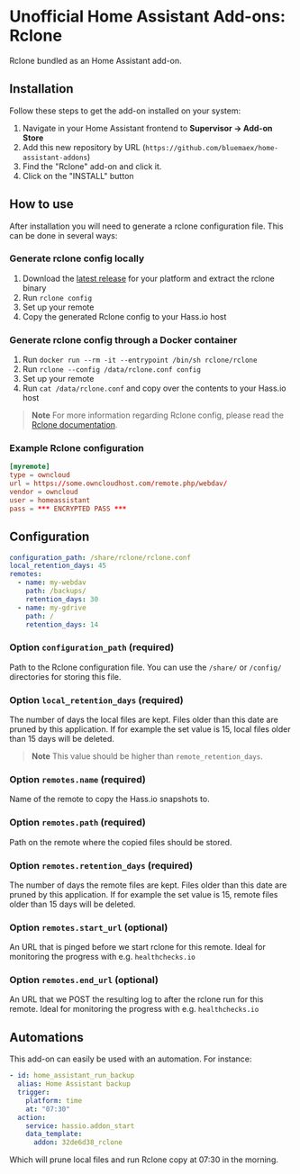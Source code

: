 # Unofficial Home Assistant Add-ons: Rclone

Rclone bundled as an Home Assistant add-on.

## Installation

Follow these steps to get the add-on installed on your system:

1. Navigate in your Home Assistant frontend to **Supervisor -> Add-on Store**
1. Add this new repository by URL (`https://github.com/bluemaex/home-assistant-addons`)
1. Find the "Rclone" add-on and click it.
1. Click on the "INSTALL" button

## How to use

After installation you will need to generate a rclone configuration file. This
can be done in several ways:

### Generate rclone config locally

1. Download the [latest release](https://rclone.org/downloads/) for your
   platform and extract the rclone binary
1. Run `rclone config`
1. Set up your remote
1. Copy the generated Rclone config to your Hass.io host

### Generate rclone config through a Docker container

1. Run `docker run --rm -it --entrypoint /bin/sh rclone/rclone`
1. Run `rclone --config /data/rclone.conf config`
1. Set up your remote
1. Run `cat /data/rclone.conf` and copy over the contents to your Hass.io host

> **Note** For more information regarding Rclone config, please read the
> [Rclone documentation](https://rclone.org/docs/).

### Example Rclone configuration

```conf
[myremote]
type = owncloud
url = https://some.owncloudhost.com/remote.php/webdav/
vendor = owncloud
user = homeassistant
pass = *** ENCRYPTED PASS ***
```

## Configuration

```yaml
configuration_path: /share/rclone/rclone.conf
local_retention_days: 45
remotes:
  - name: my-webdav
    path: /backups/
    retention_days: 30
  - name: my-gdrive
    path: /
    retention_days: 14
```

### Option `configuration_path` (required)

Path to the Rclone configuration file. You can use the `/share/` or `/config/`
directories for storing this file.

### Option `local_retention_days` (required)

The number of days the local files are kept. Files older than this date are
pruned by this application. If for example the set value is 15, local files
older than 15 days will be deleted.

> **Note** This value should be higher than `remote_retention_days`.

### Option `remotes.name` (required)

Name of the remote to copy the Hass.io snapshots to.

### Option `remotes.path` (required)

Path on the remote where the copied files should be stored.

### Option `remotes.retention_days` (required)

The number of days the remote files are kept. Files older than this date are
pruned by this application. If for example the set value is 15, remote files
older than 15 days will be deleted.

### Option `remotes.start_url` (optional)

An URL that is pinged before we start rclone for this remote. Ideal for
monitoring the progress with e.g. `healthchecks.io`

### Option `remotes.end_url` (optional)

An URL that we POST the resulting log to after the rclone run for this remote.
Ideal for monitoring the progress with e.g. `healthchecks.io`

## Automations

This add-on can easily be used with an automation. For instance:

```yaml
- id: home_assistant_run_backup
  alias: Home Assistant backup
  trigger:
    platform: time
    at: "07:30"
  action:
    service: hassio.addon_start
    data_template:
      addon: 32de6d38_rclone
```

Which will prune local files and run Rclone copy at 07:30 in the morning.
